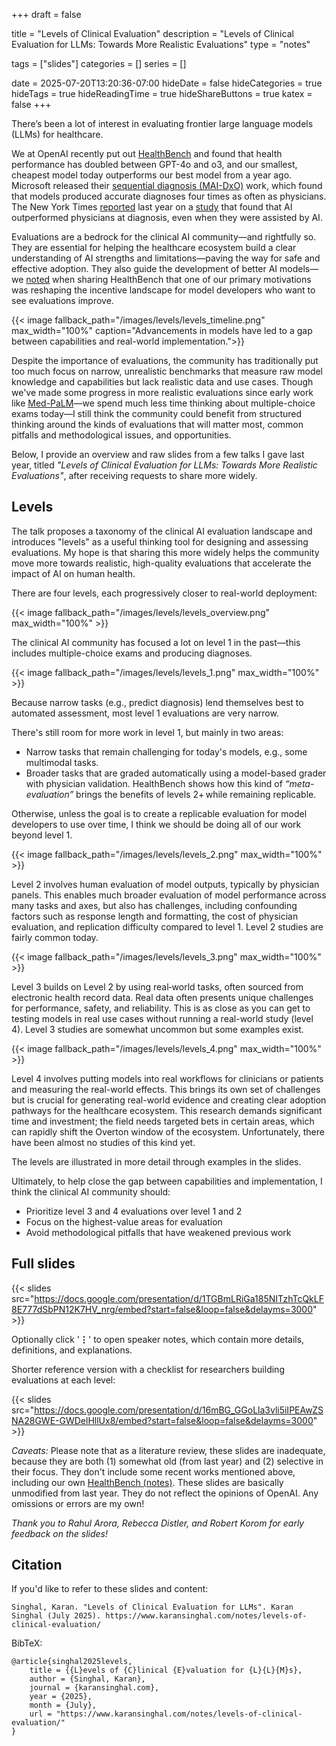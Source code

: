 +++ 
draft = false

title = "Levels of Clinical Evaluation"
description = "Levels of Clinical Evaluation for LLMs: Towards More Realistic Evaluations"
type = "notes"

tags = ["slides"]
categories = []
series = []

date = 2025-07-20T13:20:36-07:00
hideDate = false
hideCategories = true
hideTags = true
hideReadingTime = true
hideShareButtons = true
katex = false
+++

There’s been a lot of interest in evaluating frontier large language models (LLMs) for healthcare. 

We at OpenAI recently put out [HealthBench](https://openai.com/index/healthbench/) and found that health performance has doubled between GPT-4o and o3, and our smallest, cheapest model today outperforms our best model from a year ago. Microsoft released their [sequential diagnosis (MAI-DxO)](https://microsoft.ai/new/the-path-to-medical-superintelligence/) work, which found that models produced accurate diagnoses four times as often as physicians. The New York Times [reported](https://www.nytimes.com/2024/11/17/health/chatgpt-ai-doctors-diagnosis.html) last year on a [study](https://jamanetwork.com/journals/jamanetworkopen/fullarticle/2825395) that found that AI outperformed physicians at diagnosis, even when they were assisted by AI.

Evaluations are a bedrock for the clinical AI community—and rightfully so. They are essential for helping the healthcare ecosystem build a clear understanding of AI strengths and limitations—paving the way for safe and effective adoption. They also guide the development of better AI models—we [noted](/notes/healthbench/) when sharing HealthBench that one of our primary motivations was reshaping the incentive landscape for model developers who want to see evaluations improve.

{{< image fallback_path="/images/levels/levels_timeline.png" max_width="100%" caption="Advancements in models have led to a gap between capabilities and real-world implementation.">}}

Despite the importance of evaluations, the community has traditionally put too much focus on narrow, unrealistic benchmarks that measure raw model knowledge and capabilities but lack realistic data and use cases. Though we've made some progress in more realistic evaluations since early work like [Med-PaLM](https://www.nature.com/articles/s41586-023-06291-2)—we spend much less time thinking about multiple-choice exams today—I still think the community could benefit from structured thinking around the kinds of evaluations that will matter most, common pitfalls and methodological issues, and opportunities.

Below, I provide an overview and raw slides from a few talks I gave last year, titled *"Levels of Clinical Evaluation for LLMs: Towards More Realistic Evaluations"*, after receiving requests to share more widely.

## Levels

The talk proposes a taxonomy of the clinical AI evaluation landscape and introduces "levels" as a useful thinking tool for designing and assessing evaluations. My hope is that sharing this more widely helps the community move more towards realistic, high-quality evaluations that accelerate the impact of AI on human health.

There are four levels, each progressively closer to real-world deployment:

{{< image fallback_path="/images/levels/levels_overview.png" max_width="100%" >}}

The clinical AI community has focused a lot on level 1 in the past—this includes multiple-choice exams and producing diagnoses.

{{< image fallback_path="/images/levels/levels_1.png" max_width="100%" >}}

Because narrow tasks (e.g., predict diagnosis) lend themselves best to automated assessment, most level 1 evaluations are very narrow. 

There's still room for more work in level 1, but mainly in two areas:
- Narrow tasks that remain challenging for today's models, e.g., some multimodal tasks.
- Broader tasks that are graded automatically using a model-based grader with physician validation. HealthBench shows how this kind of *“meta-evaluation”* brings the benefits of levels 2+ while remaining replicable.

Otherwise, unless the goal is to create a replicable evaluation for model developers to use over time, I think we should be doing all of our work beyond level 1.

{{< image fallback_path="/images/levels/levels_2.png" max_width="100%" >}}

Level 2 involves human evaluation of model outputs, typically by physician panels. This enables much broader evaluation of model performance across many tasks and axes, but also has challenges, including confounding factors such as response length and formatting, the cost of physician evaluation, and replication difficulty compared to level 1. Level 2 studies are fairly common today.

{{< image fallback_path="/images/levels/levels_3.png" max_width="100%" >}}

Level 3 builds on Level 2 by using real‑world tasks, often sourced from electronic health record data. Real data often presents unique challenges for performance, safety, and reliability. This is as close as you can get to testing models in real use cases without running a real-world study (level 4). Level 3 studies are somewhat uncommon but some examples exist.

{{< image fallback_path="/images/levels/levels_4.png" max_width="100%" >}}

Level 4 involves putting models into real workflows for clinicians or patients and measuring the real-world effects. This brings its own set of challenges but is crucial for generating real-world evidence and creating clear adoption pathways for the healthcare ecosystem. This research demands significant time and investment; the field needs targeted bets in certain areas, which can rapidly shift the Overton window of the ecosystem. Unfortunately, there have been almost no studies of this kind yet.

The levels are illustrated in more detail through examples in the slides.

Ultimately, to help close the gap between capabilities and implementation, I think the clinical AI community should:
- Prioritize level 3 and 4 evaluations over level 1 and 2
- Focus on the highest-value areas for evaluation
- Avoid methodological pitfalls that have weakened previous work

## Full slides

{{< slides src="https://docs.google.com/presentation/d/1TGBmLRiGa185NITzhTcQkLF8E777dSbPN12K7HV_nrg/embed?start=false&loop=false&delayms=3000" >}}

Optionally click '**⋮**' to open speaker notes, which contain more details, definitions, and explanations.

Shorter reference version with a checklist for researchers building evaluations at each level:

{{< slides src="https://docs.google.com/presentation/d/16mBG_GGoLla3vli5iIPEAwZSNA28GWE-GWDelHllUx8/embed?start=false&loop=false&delayms=3000" >}}

*Caveats:* Please note that as a literature review, these slides are inadequate, because they are both (1) somewhat old (from last year) and (2) selective in their focus. They don't include some recent works mentioned above, including our own [HealthBench (notes)](/notes/healthbench/). These slides are basically unmodified from last year. They do not reflect the opinions of OpenAI. Any omissions or errors are my own!

*Thank you to Rahul Arora, Rebecca Distler, and Robert Korom for early feedback on the slides!*

## Citation
If you'd like to refer to these slides and content:
```
Singhal, Karan. "Levels of Clinical Evaluation for LLMs". Karan Singhal (July 2025). https://www.karansinghal.com/notes/levels-of-clinical-evaluation/
```

BibTeX:
```
@article{singhal2025levels,
    title = {{L}evels of {C}linical {E}valuation for {L}{L}{M}s},
    author = {Singhal, Karan},
    journal = {karansinghal.com},
    year = {2025},
    month = {July},
    url = "https://www.karansinghal.com/notes/levels-of-clinical-evaluation/"
}
```